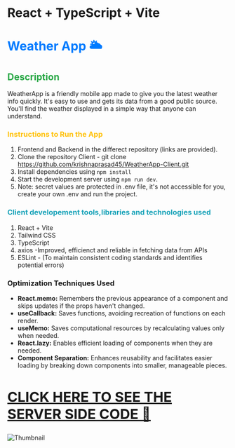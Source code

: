 # React + TypeScript + Vite

# <span style="color:#007bff;">Weather App 🌥
</span>

## <span style="color:#28a745;">Description</span>
WeatherApp is a friendly mobile app made to give you the latest weather info quickly. It's easy to use and gets its data from a good public source. You'll find the weather displayed in a simple way that anyone can understand.
### <span style="color:#ffc107;">Instructions to Run the App</span>
1. Frontend and Backend in the differect repository (links are provided).
2. Clone the repository Client - git clone https://github.com/krishnaprasad45/WeatherApp-Client.git
3. Install dependencies using `npm install`
4. Start the development server using `npm run dev`.
5. Note: secret values are protected in .env file, it's not accessible for you, create your own .env and run the project.

### <span style="color:#17a2b8;"> Client developement tools,libraries and technologies used</span>
1. React + Vite 
2. Tailwind CSS
3. TypeScript
4. axios -Improved, efficienct and reliable in fetching data from APIs
5. ESLint - (To maintain consistent coding standards and identifies potential errors)

### Optimization Techniques Used

- **React.memo:** Remembers the previous appearance of a component and skips updates if the props haven't changed.
- **useCallback:** Saves functions, avoiding recreation of functions on each render.
- **useMemo:** Saves computational resources by recalculating values only when needed.
- **React.lazy:** Enables efficient loading of components when they are needed.
- **Component Separation:** Enhances reusability and facilitates easier loading by breaking down components into smaller, manageable pieces.



<a href="https://github.com/krishnaprasad45/WeatherApp-Server.git"><h2>CLICK HERE TO SEE THE SERVER SIDE CODE 🌟</h2></a>
---

![Thumbnail](https://drive.google.com/uc?id=1huO5WGIfp99xKiphMEXGInzF7cdOlaFF)

